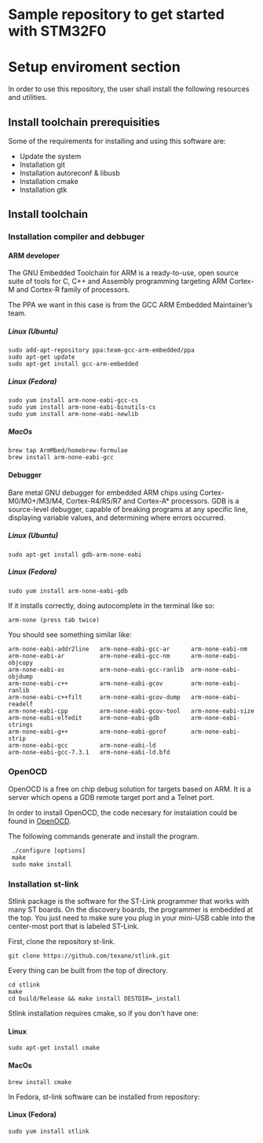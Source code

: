 Sample repository to get started with STM32F0
=============================================

Setup enviroment section
========================

In order to use this repository, the user shall install the following
resources and utilities.

## Install toolchain prerequisities

Some of the requirements for installing and using this software are:
- Update the system
- Installation git
- Installation autoreconf & libusb
- Installation cmake
- Installation gtk

## Install toolchain

### Installation compiler and debbuger

#### ARM developer

The GNU Embedded Toolchain for ARM is a ready-to-use, open source suite of
tools for C, C++ and Assembly programming targeting ARM Cortex-M and Cortex-R
family of processors.

The PPA we want in this case is from the GCC ARM Embedded Maintainer’s
team.

##### Linux (Ubuntu)

```
sudo add-apt-repository ppa:team-gcc-arm-embedded/ppa
sudo apt-get update
sudo apt-get install gcc-arm-embedded
```

##### Linux (Fedora)

```
sudo yum install arm-none-eabi-gcc-cs
sudo yum install arm-none-eabi-binutils-cs
sudo yum install arm-none-eabi-newlib
```

##### MacOs

```
brew tap ArmMbed/homebrew-formulae
brew install arm-none-eabi-gcc
```

#### Debugger

Bare metal GNU debugger for embedded ARM chips using Cortex-M0/M0+/M3/M4,
Cortex-R4/R5/R7 and Cortex-A* processors. GDB is a source-level debugger,
capable of breaking programs at any specific line, displaying variable values,
and determining where errors occurred.

##### Linux (Ubuntu)

```
sudo apt-get install gdb-arm-none-eabi
```

##### Linux (Fedora)

```
sudo yum install arm-none-eabi-gdb
```

If it installs correctly, doing autocomplete in the terminal like so:

```
arm-none (press tab twice)
```

You should see something similar like:

```
arm-none-eabi-addr2line   arm-none-eabi-gcc-ar      arm-none-eabi-nm
arm-none-eabi-ar          arm-none-eabi-gcc-nm      arm-none-eabi-objcopy
arm-none-eabi-as          arm-none-eabi-gcc-ranlib  arm-none-eabi-objdump
arm-none-eabi-c++         arm-none-eabi-gcov        arm-none-eabi-ranlib
arm-none-eabi-c++filt     arm-none-eabi-gcov-dump   arm-none-eabi-readelf
arm-none-eabi-cpp         arm-none-eabi-gcov-tool   arm-none-eabi-size
arm-none-eabi-elfedit     arm-none-eabi-gdb         arm-none-eabi-strings
arm-none-eabi-g++         arm-none-eabi-gprof       arm-none-eabi-strip
arm-none-eabi-gcc         arm-none-eabi-ld
arm-none-eabi-gcc-7.3.1   arm-none-eabi-ld.bfd
```

###  OpenOCD

OpenOCD is a free on chip debug solution for targets based on ARM. It is a server
which opens a GDB remote target port and a Telnet port.

In order to install OpenOCD, the code necesary for instalation could be found
in [OpenOCD](https://sourceforge.net/projects/openocd/files/openocd/0.10.0/).

The following commands generate and install the program.

```
 ./configure [options]
 make
 sudo make install
```

### Installation st-link

Stlink package is the software for the ST-Link programmer that works with many
ST boards. On the discovery boards, the programmer is embedded at the
top. You just need to make sure you plug in your mini-USB cable into the
center-most port that is labeled ST-Link.

First, clone the repository st-link.

```
git clone https://github.com/texane/stlink.git
```

Every thing can be built from the top of directory.

```
cd stlink
make
cd build/Release && make install DESTDIR=_install
```

Stlink installation requires cmake, so if you don't have one:

#### Linux

```
sudo apt-get install cmake
```

#### MacOs

```
brew install cmake
```

In Fedora, st-link software can be installed from repository:

#### Linux (Fedora)

```
sudo yum install stlink
```
